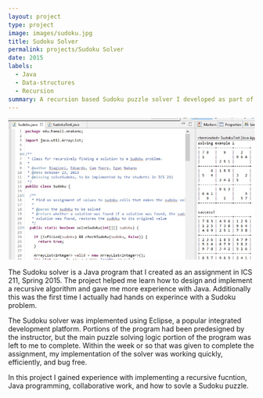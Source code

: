 ```yaml
---
layout: project
type: project
image: images/sudoku.jpg
title: Sudoku Solver
permalink: projects/Sudoku Solver
date: 2015
labels:
  - Java
  - Data-structures
  - Recursion
summary: A recursion based Sudoku puzzle solver I developed as part of my ICS 211 class.
---
```


<img class="ui medium right floated rounded image" src="../images/sudoku2.jpg">

The Sudoku solver is a Java program that I created as an assignment in ICS 211, Spring 2015. The project helped me learn how to design and implement a recursive algorithm and gave me more experience with Java. Additionally this was the first time I actually had hands on experince with a Sudoku problem.

The Sudoku solver was implemented using Eclipse, a popular integrated development platform. Portions of the program had been predesigned by the instructor, but the main puzzle solving logic portion of the program was left to me to complete. Within the week or so that was given to complete the assignment, my implementation of the solver was working quickly, efficiently, and bug free. 

 In this project I gained experience with implementing a recursive fucntion, Java programming, collaborative work, and how to sovle a Sudoku puzzle. 
 
